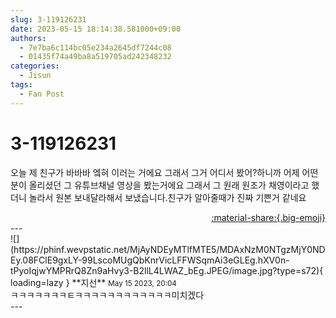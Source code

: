 ```yaml
---
slug: 3-119126231
date: 2023-05-15 18:14:38.581000+09:00
authors:
  - 7e7ba6c114bc05e234a2645df7244c08
  - 01435f74a49ba8a519705ad242348232
categories:
  - Jisun
tags:
  - Fan Post
---
```


# 3-119126231

<div class="post-container" markdown="1">
<div class="content-container md-sidebar__scrollwrap" markdown="1">

오늘 제 친구가 바바바 엨혀 이러는 거에요 그래서 그거 어디서 봤어?하니까 어제 어떤분이 올리셨던 그 유튜브채널 영상을 봤는거에요 그래서 그 원래 원조가 채영이라고 했더니 놀라서 원본 보내달라해서 보냈습니다.친구가 알아줄때가 진짜 기쁜거 같네요

</div>
</div>

<div style="text-align: right;" markdown="1">
<a href="https://weverse.io/fromis9/fanpost/3-119126231" style="text-align: right;">:material-share:{.big-emoji}</a>
</div>
---

<div class="comments-container md-sidebar__scrollwrap" markdown="1">
<div class="comment" markdown="1">
<div class='id-container' markdown="1">
![](https://phinf.wevpstatic.net/MjAyNDEyMTlfMTE5/MDAxNzM0NTgzMjY0NDEy.08FClE9gxLY-99LscoMUgQbKnrVicLFFWSqmAi3eGLEg.hXV0n-tPyoIqjwYMPRrQ8Zn9aHvy3-B2llL4LWAZ_bEg.JPEG/image.jpg?type=s72){ loading=lazy }
**<span class="artist">지선</span>** <small>May 15 2023, 20:04</small><br>
</div>
<div class='comment-body' markdown="1">
ㅋㅋㅋㅋㅋㅋㅋㅌㅋㅋㅋㅋㅋㅋㅋㅋㅋㅋㅋㅋ미치겠다
</div>
</div>
</div>
---
